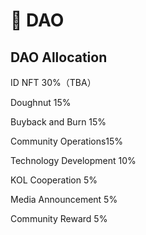 # 🏡 DAO

## DAO Allocation



ID NFT 30%（TBA）

Doughnut 15%

Buyback and Burn 15%

Community Operations15%

Technology Development 10%

KOL Cooperation 5%

Media Announcement 5%

Community Reward 5%
